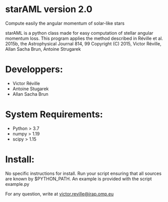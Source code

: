 # starAML version 2.0

Compute easily the angular momentum of solar-like stars

starAML is a python class made for easy computation of stellar angular momentum loss.
This program applies the method described in Réville et al. 2015b, the Astrophysical Journal 814, 99
Copyright (C) 2015, Victor Réville, Allan Sacha Brun, Antoine Strugarek

# Developpers:

* Victor Réville 
* Antoine Stugarek
* Allan Sacha Brun

# System Requirements:

* Python > 3.7
* numpy > 1.19
* scipy > 1.15

# Install:

No specific instructions for install. 
Run your script ensuring that all sources are known by $PYTHON_PATH.
An example is provided with the script example.py

For any question, write at victor.reville@irap.omp.eu

